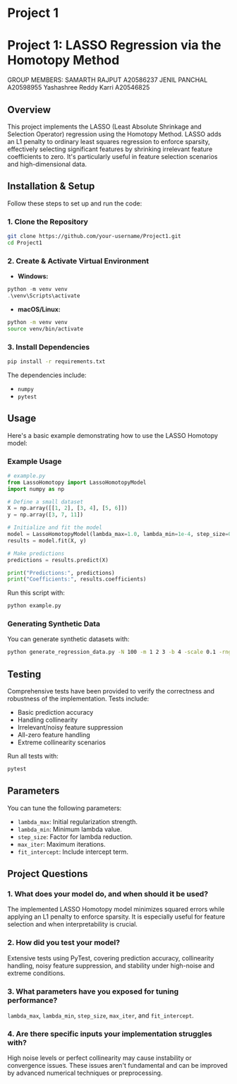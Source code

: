# Project 1 

# Project 1: LASSO Regression via the Homotopy Method

GROUP MEMBERS:
SAMARTH RAJPUT                        A20586237
JENIL PANCHAL                         A20598955
Yashashree Reddy Karri                A20546825


## Overview

This project implements the LASSO (Least Absolute Shrinkage and Selection Operator) regression using the Homotopy Method. LASSO adds an L1 penalty to ordinary least squares regression to enforce sparsity, effectively selecting significant features by shrinking irrelevant feature coefficients to zero. It's particularly useful in feature selection scenarios and high-dimensional data.

## Installation & Setup

Follow these steps to set up and run the code:

### 1. Clone the Repository

```bash
git clone https://github.com/your-username/Project1.git
cd Project1
```

### 2. Create & Activate Virtual Environment

- **Windows:**

```powershell
python -m venv venv
.\venv\Scripts\activate
```

- **macOS/Linux:**

```bash
python -m venv venv
source venv/bin/activate
```

### 3. Install Dependencies

```bash
pip install -r requirements.txt
```

The dependencies include:

- `numpy`
- `pytest`

## Usage

Here's a basic example demonstrating how to use the LASSO Homotopy model:

### Example Usage

```python
# example.py
from LassoHomotopy import LassoHomotopyModel
import numpy as np

# Define a small dataset
X = np.array([[1, 2], [3, 4], [5, 6]])
y = np.array([3, 7, 11])

# Initialize and fit the model
model = LassoHomotopyModel(lambda_max=1.0, lambda_min=1e-4, step_size=0.9)
results = model.fit(X, y)

# Make predictions
predictions = results.predict(X)

print("Predictions:", predictions)
print("Coefficients:", results.coefficients)
```

Run this script with:

```bash
python example.py
```

### Generating Synthetic Data

You can generate synthetic datasets with:

```bash
python generate_regression_data.py -N 100 -m 1 2 3 -b 4 -scale 0.1 -rnge 0 10 -seed 42 -output_file synthetic_data.csv
```

## Testing

Comprehensive tests have been provided to verify the correctness and robustness of the implementation. Tests include:

- Basic prediction accuracy
- Handling collinearity
- Irrelevant/noisy feature suppression
- All-zero feature handling
- Extreme collinearity scenarios

Run all tests with:

```bash
pytest
```

## Parameters

You can tune the following parameters:

- `lambda_max`: Initial regularization strength.
- `lambda_min`: Minimum lambda value.
- `step_size`: Factor for lambda reduction.
- `max_iter`: Maximum iterations.
- `fit_intercept`: Include intercept term.

## Project Questions

### 1. What does your model do, and when should it be used?

The implemented LASSO Homotopy model minimizes squared errors while applying an L1 penalty to enforce sparsity. It is especially useful for feature selection and when interpretability is crucial.

### 2. How did you test your model?

Extensive tests using PyTest, covering prediction accuracy, collinearity handling, noisy feature suppression, and stability under high-noise and extreme conditions.

### 3. What parameters have you exposed for tuning performance?

`lambda_max`, `lambda_min`, `step_size`, `max_iter`, and `fit_intercept`.

### 4. Are there specific inputs your implementation struggles with?

High noise levels or perfect collinearity may cause instability or convergence issues. These issues aren't fundamental and can be improved by advanced numerical techniques or preprocessing.


